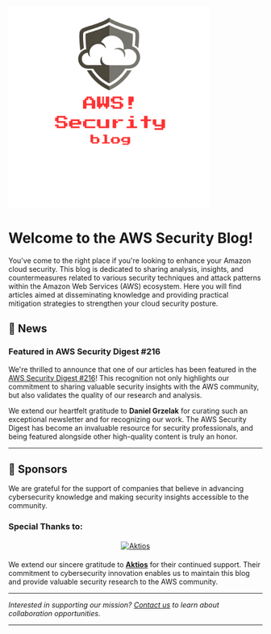 <div class="center-image">
  <img src="/assets/images/logo.png" width="400" height="400">
</div>


# Welcome to the AWS Security Blog!
You've come to the right place if you're looking to enhance your Amazon cloud security. This blog is dedicated to sharing analysis, insights, and countermeasures related to various security techniques and attack patterns within the Amazon Web Services (AWS) ecosystem. Here you will find articles aimed at disseminating knowledge and providing practical mitigation strategies to strengthen your cloud security posture.

## 📰 News

### Featured in AWS Security Digest #216

We're thrilled to announce that one of our articles has been featured in the [AWS Security Digest #216](https://awssecuritydigest.com/past-issues/aws-security-digest-216)! This recognition not only highlights our commitment to sharing valuable security insights with the AWS community, but also validates the quality of our research and analysis.

We extend our heartfelt gratitude to **Daniel Grzelak** for curating such an exceptional newsletter and for recognizing our work. The AWS Security Digest has become an invaluable resource for security professionals, and being featured alongside other high-quality content is truly an honor.

---

## 🤝 Sponsors

We are grateful for the support of companies that believe in advancing cybersecurity knowledge and making security insights accessible to the community.

### Special Thanks to:

<div style="text-align: center; margin: 20px 0;">
  <a href="https://www.aktios.com" target="_blank">
    <img src="/assets/images/aktios.avif" alt="Aktios" style="max-width: 200px; height: auto;">
  </a>
</div>

We extend our sincere gratitude to **[Aktios](https://www.aktios.com)** for their continued support. Their commitment to cybersecurity innovation enables us to maintain this blog and provide valuable security research to the AWS community.

---

*Interested in supporting our mission? [Contact us](mailto:sergio@r2brain.com) to learn about collaboration opportunities.*

---

